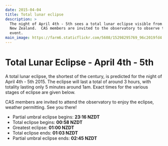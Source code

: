 ```yaml
---
date: 2015-04-04
title: Total lunar eclipse
description: >
  The night of April 4th - 5th sees a total lunar eclipse visible from
  New Zealand.  CAS members are invited to the observatory to observe this
  event.
main_image: https://farm6.staticflickr.com/5608/15298295769_96c2019fd4.jpg
---
```

Total Lunar Eclipse - April 4th - 5th
=====================================

A total lunar eclipse, the shortest of the century, is predicted for the
night of April 4th - 5th 2015.  The eclipse will last a total of around 3
hours, with totality lasting only 5 minutes around 1am.  Exact times for the
various stages of eclipse are given below.

CAS members are invited to attend the observatory to enjoy the eclipse, weather
permitting.  See you there!

- Partial umbral eclipse begins: **23:16 NZDT**
- Total eclipse begins: **00:58 NZDT**
- Greatest eclipse: **01:00 NZDT**
- Total eclipse ends: **01:03 NZDT**
- Partial umbral eclipse ends: **02:45 NZDT**
